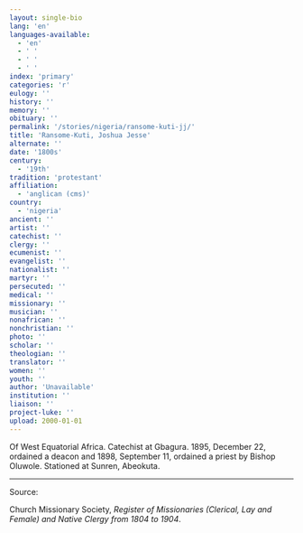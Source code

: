 ```yaml
---
layout: single-bio
lang: 'en'
languages-available:
  - 'en'
  - ' '
  - ' '
  - ' '
index: 'primary'
categories: 'r'
eulogy: ''
history: ''
memory: ''
obituary: ''
permalink: '/stories/nigeria/ransome-kuti-jj/'
title: 'Ransome-Kuti, Joshua Jesse'
alternate: ''
date: '1800s'
century:
  - '19th'
tradition: 'protestant'
affiliation:
  - 'anglican (cms)'
country:
  - 'nigeria'
ancient: ''
artist: ''
catechist: ''
clergy: ''
ecumenist: ''
evangelist: ''
nationalist: ''
martyr: ''
persecuted: ''
medical: ''
missionary: ''
musician: ''
nonafrican: ''
nonchristian: ''
photo: ''
scholar: ''
theologian: ''
translator: ''
women: ''
youth: ''
author: 'Unavailable'
institution: ''
liaison: ''
project-luke: ''
upload: 2000-01-01
---
```



Of West Equatorial Africa.  Catechist at Gbagura.  1895, December 22, ordained a deacon and 1898, September 11, ordained a priest by Bishop Oluwole.  Stationed at Sunren, Abeokuta.

---

Source:

Church Missionary Society, *Register of Missionaries (Clerical, Lay and Female) and Native Clergy from 1804 to 1904*.
